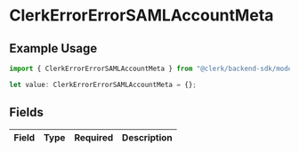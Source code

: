 # ClerkErrorErrorSAMLAccountMeta

## Example Usage

```typescript
import { ClerkErrorErrorSAMLAccountMeta } from "@clerk/backend-sdk/models/components";

let value: ClerkErrorErrorSAMLAccountMeta = {};
```

## Fields

| Field       | Type        | Required    | Description |
| ----------- | ----------- | ----------- | ----------- |